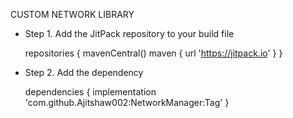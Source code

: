 CUSTOM NETWORK LIBRARY
 
 
 * Step 1. Add the JitPack repository to your build file

     repositories {
		   	mavenCentral()
			  maven { url 'https://jitpack.io' }
    }
   
* Step 2. Add the dependency

    dependencies {
	        implementation 'com.github.Ajitshaw002:NetworkManager:Tag'
	}
